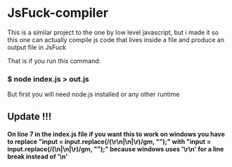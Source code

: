 # JsFuck-compiler
This is a similar project to the one by low level javascript, but i made it so this one can actually compile js code that lives inside a file and produce an output file in JsFuck

That is if you run this command:
### $ node index.js > out.js

But first you will need node.js installed or any other runtime

## Update !!!
#### On line 7 in the index.js file if you want this to work on windows you have to replace "input = input.replace(/(\r\n|\n|\r)/gm, "");" with "input = input.replace(/(\n|\n|\r)/gm, "");" because windows uses '\r\n' for a line break instead of '\n' 
